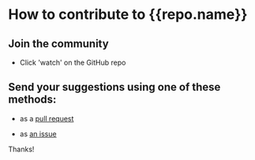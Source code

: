 # How to contribute to {{repo.name}}

## Join the community

- Click 'watch' on the GitHub repo

## Send your suggestions using one of these methods:

- as a [pull request](https://github.com/{{repo.full_name}}/pulls)

- as [an issue](https://github.com/{{repo.full_name}}/issues/new)

Thanks!
